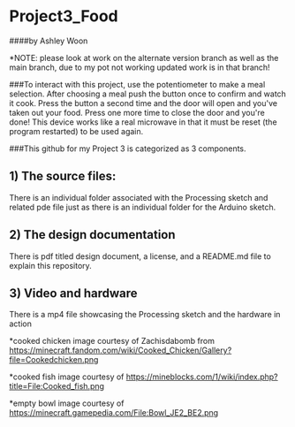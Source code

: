 # Project3_Food
####by Ashley Woon

*NOTE: please look at work on the alternate version branch as well as the main branch, due to my pot not working updated work is in that branch!

###To interact with this project, use the potentiometer to make a meal selection. After choosing a meal push the button once to confirm and watch it cook. Press the button a second time and the door will open and you've taken out your food. Press one more time to close the door and you're done! This device works like a real microwave in that it must be reset (the program restarted) to be used again.

###This github for my Project 3 is categorized as 3 components. 

##  1) The source files:
There is an individual folder associated with the Processing sketch and related pde file just as there is an individual folder for the Arduino sketch.

##  2) The design documentation
There is pdf titled design document, a license, and a README.md file to explain this repository.

##  3) Video and hardware
There is a mp4 file showcasing the Processing sketch and the hardware in action

*cooked chicken image courtesy of Zachisdabomb from
 https://minecraft.fandom.com/wiki/Cooked_Chicken/Gallery?file=Cookedchicken.png

*cooked fish image courtesy of 
https://mineblocks.com/1/wiki/index.php?title=File:Cooked_fish.png

*empty bowl image courtesy of 
https://minecraft.gamepedia.com/File:Bowl_JE2_BE2.png
